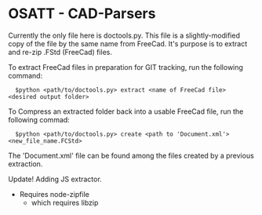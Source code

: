 OSATT - CAD-Parsers
=====

Currently the only file here is doctools.py.  This file is a slightly-modified
copy of the file by the same name from FreeCad.  It's purpose is to extract and 
re-zip .FStd (FreeCad) files.

To extract FreeCad files in preparation for GIT tracking, run the following command:
```
  $python <path/to/doctools.py> extract <name of FreeCad file> <desired output folder>
```


To Compress an extracted folder back into a usable FreeCad file, run the following commad:
```
  $python <path/to/doctools.py> create <path to 'Document.xml'> <new_file_name.FCStd>
```

The 'Document.xml' file can be found among the files created by a previous extraction.


Update!
Adding JS extractor.
  - Requires node-zipfile
    - which requires libzip
